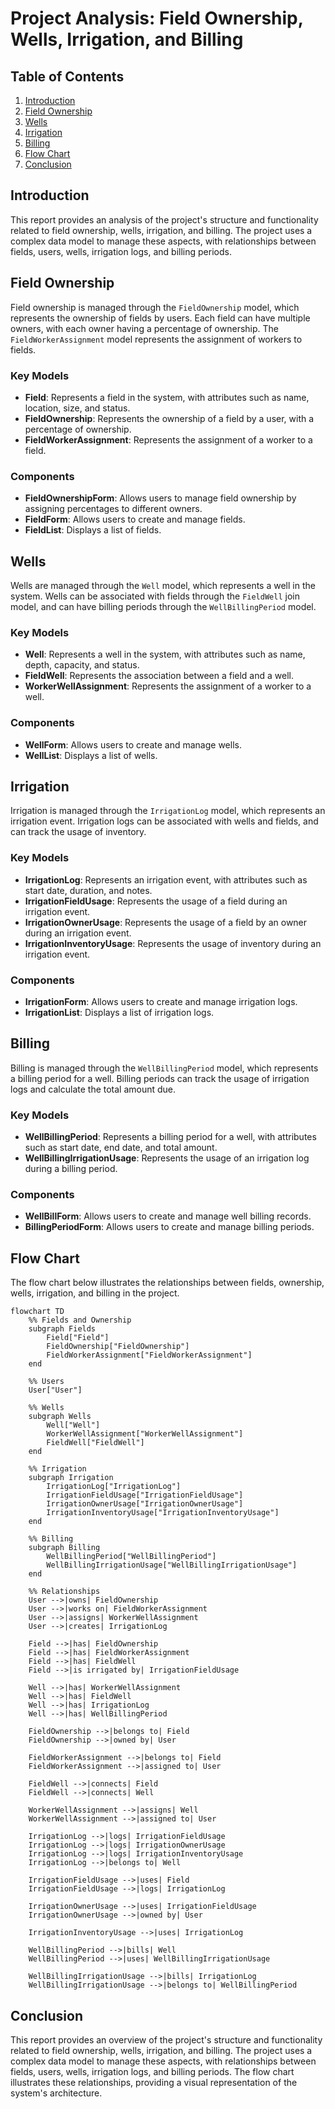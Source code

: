 # Project Analysis: Field Ownership, Wells, Irrigation, and Billing

## Table of Contents
1. [Introduction](#introduction)
2. [Field Ownership](#field-ownership)
3. [Wells](#wells)
4. [Irrigation](#irrigation)
5. [Billing](#billing)
6. [Flow Chart](#flow-chart)
7. [Conclusion](#conclusion)

## Introduction

This report provides an analysis of the project's structure and functionality related to field ownership, wells, irrigation, and billing. The project uses a complex data model to manage these aspects, with relationships between fields, users, wells, irrigation logs, and billing periods.

## Field Ownership

Field ownership is managed through the `FieldOwnership` model, which represents the ownership of fields by users. Each field can have multiple owners, with each owner having a percentage of ownership. The `FieldWorkerAssignment` model represents the assignment of workers to fields.

### Key Models

- **Field**: Represents a field in the system, with attributes such as name, location, size, and status.
- **FieldOwnership**: Represents the ownership of a field by a user, with a percentage of ownership.
- **FieldWorkerAssignment**: Represents the assignment of a worker to a field.

### Components

- **FieldOwnershipForm**: Allows users to manage field ownership by assigning percentages to different owners.
- **FieldForm**: Allows users to create and manage fields.
- **FieldList**: Displays a list of fields.

## Wells

Wells are managed through the `Well` model, which represents a well in the system. Wells can be associated with fields through the `FieldWell` join model, and can have billing periods through the `WellBillingPeriod` model.

### Key Models

- **Well**: Represents a well in the system, with attributes such as name, depth, capacity, and status.
- **FieldWell**: Represents the association between a field and a well.
- **WorkerWellAssignment**: Represents the assignment of a worker to a well.

### Components

- **WellForm**: Allows users to create and manage wells.
- **WellList**: Displays a list of wells.

## Irrigation

Irrigation is managed through the `IrrigationLog` model, which represents an irrigation event. Irrigation logs can be associated with wells and fields, and can track the usage of inventory.

### Key Models

- **IrrigationLog**: Represents an irrigation event, with attributes such as start date, duration, and notes.
- **IrrigationFieldUsage**: Represents the usage of a field during an irrigation event.
- **IrrigationOwnerUsage**: Represents the usage of a field by an owner during an irrigation event.
- **IrrigationInventoryUsage**: Represents the usage of inventory during an irrigation event.

### Components

- **IrrigationForm**: Allows users to create and manage irrigation logs.
- **IrrigationList**: Displays a list of irrigation logs.

## Billing

Billing is managed through the `WellBillingPeriod` model, which represents a billing period for a well. Billing periods can track the usage of irrigation logs and calculate the total amount due.

### Key Models

- **WellBillingPeriod**: Represents a billing period for a well, with attributes such as start date, end date, and total amount.
- **WellBillingIrrigationUsage**: Represents the usage of an irrigation log during a billing period.

### Components

- **WellBillForm**: Allows users to create and manage well billing records.
- **BillingPeriodForm**: Allows users to create and manage billing periods.

## Flow Chart

The flow chart below illustrates the relationships between fields, ownership, wells, irrigation, and billing in the project.

```mermaid
flowchart TD
    %% Fields and Ownership
    subgraph Fields
        Field["Field"]
        FieldOwnership["FieldOwnership"]
        FieldWorkerAssignment["FieldWorkerAssignment"]
    end

    %% Users
    User["User"]

    %% Wells
    subgraph Wells
        Well["Well"]
        WorkerWellAssignment["WorkerWellAssignment"]
        FieldWell["FieldWell"]
    end

    %% Irrigation
    subgraph Irrigation
        IrrigationLog["IrrigationLog"]
        IrrigationFieldUsage["IrrigationFieldUsage"]
        IrrigationOwnerUsage["IrrigationOwnerUsage"]
        IrrigationInventoryUsage["IrrigationInventoryUsage"]
    end

    %% Billing
    subgraph Billing
        WellBillingPeriod["WellBillingPeriod"]
        WellBillingIrrigationUsage["WellBillingIrrigationUsage"]
    end

    %% Relationships
    User -->|owns| FieldOwnership
    User -->|works on| FieldWorkerAssignment
    User -->|assigns| WorkerWellAssignment
    User -->|creates| IrrigationLog

    Field -->|has| FieldOwnership
    Field -->|has| FieldWorkerAssignment
    Field -->|has| FieldWell
    Field -->|is irrigated by| IrrigationFieldUsage

    Well -->|has| WorkerWellAssignment
    Well -->|has| FieldWell
    Well -->|has| IrrigationLog
    Well -->|has| WellBillingPeriod

    FieldOwnership -->|belongs to| Field
    FieldOwnership -->|owned by| User

    FieldWorkerAssignment -->|belongs to| Field
    FieldWorkerAssignment -->|assigned to| User

    FieldWell -->|connects| Field
    FieldWell -->|connects| Well

    WorkerWellAssignment -->|assigns| Well
    WorkerWellAssignment -->|assigned to| User

    IrrigationLog -->|logs| IrrigationFieldUsage
    IrrigationLog -->|logs| IrrigationOwnerUsage
    IrrigationLog -->|logs| IrrigationInventoryUsage
    IrrigationLog -->|belongs to| Well

    IrrigationFieldUsage -->|uses| Field
    IrrigationFieldUsage -->|logs| IrrigationLog

    IrrigationOwnerUsage -->|uses| IrrigationFieldUsage
    IrrigationOwnerUsage -->|owned by| User

    IrrigationInventoryUsage -->|uses| IrrigationLog

    WellBillingPeriod -->|bills| Well
    WellBillingPeriod -->|uses| WellBillingIrrigationUsage

    WellBillingIrrigationUsage -->|bills| IrrigationLog
    WellBillingIrrigationUsage -->|belongs to| WellBillingPeriod
```

## Conclusion

This report provides an overview of the project's structure and functionality related to field ownership, wells, irrigation, and billing. The project uses a complex data model to manage these aspects, with relationships between fields, users, wells, irrigation logs, and billing periods. The flow chart illustrates these relationships, providing a visual representation of the system's architecture.
